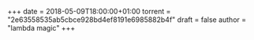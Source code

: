+++
date = 2018-05-09T18:00:00+01:00
torrent = "2e63558535ab5cbce928bd4ef8191e6985882b4f"
draft = false
author = "lambda magic"
+++